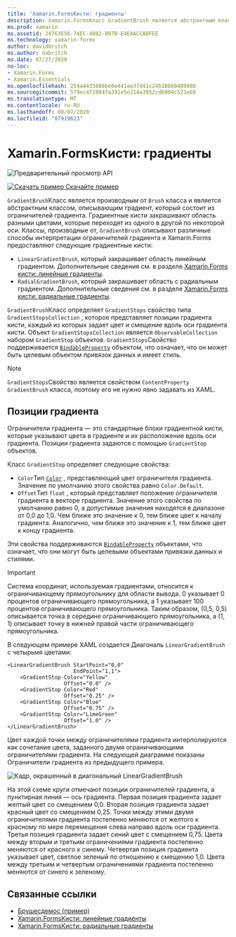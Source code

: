 ```yaml
---
title: 'Xamarin.FormsКисти: градиенты'
description: Xamarin.FormsКласс GradientBrush является абстрактным классом, который описывает градиент, состоящий из ограничителей градиента.
ms.prod: xamarin
ms.assetid: 24763E56-74EC-4082-897B-E4EAACCADFEE
ms.technology: xamarin-forms
author: davidbritch
ms.author: dabritch
ms.date: 07/27/2020
no-loc:
- Xamarin.Forms
- Xamarin.Essentials
ms.openlocfilehash: 254a4433888be0e441ae37d41c24b1886040998b
ms.sourcegitcommit: 579ec4f2884fa391e5e214a3952cd6004c521eb8
ms.translationtype: MT
ms.contentlocale: ru-RU
ms.lasthandoff: 08/07/2020
ms.locfileid: "87919623"
---
```

# <a name="no-locxamarinforms-brushes-gradients"></a>Xamarin.FormsКисти: градиенты

![Предварительный просмотр API](~/media/shared/preview.png "Этот API-интерфейс сейчас доступен в предварительной версии.")

[![Скачать пример](~/media/shared/download.png) Скачайте пример](https://github.com/xamarin/xamarin-forms-samples/tree/master/UserInterface/BrushDemos)

`GradientBrush`Класс является производным от `Brush` класса и является абстрактным классом, описывающим градиент, который состоит из ограничителей градиента. Градиентные кисти закрашивают область разными цветами, которые переходят из одного в другой по некоторой оси. Классы, производные от, `GradientBrush` описывают различные способы интерпретации ограничителей градиента и Xamarin.Forms предоставляют следующие градиентные кисти:

- `LinearGradientBrush`, который закрашивает область линейным градиентом. Дополнительные сведения см. в разделе [ Xamarin.Forms кисти: линейные градиенты](lineargradient.md).
- `RadialGradientBrush`, который закрашивает область с радиальным градиентом. Дополнительные сведения см. в разделе [ Xamarin.Forms кисти: радиальные градиенты](radialgradient.md).

`GradientBrush`Класс определяет `GradientStops` свойство типа `GradientStopsCollection` , которое представляет позиции градиента кисти, каждый из которых задает цвет и смещение вдоль оси градиента кисти. Объект `GradientStopsCollection` является `ObservableCollection` набором `GradientStop` объектов. `GradientStops`Свойство поддерживается [`BindableProperty`](xref:Xamarin.Forms.BindableProperty) объектом, что означает, что он может быть целевым объектом привязок данных и имеет стиль.

> [!NOTE]
> `GradientStops`Свойство является свойством `ContentProperty` `GradientBrush` класса, поэтому его не нужно явно задавать из XAML.

## <a name="gradient-stops"></a>Позиции градиента

Ограничители градиента — это стандартные блоки градиентной кисти, которые указывают цвета в градиенте и их расположение вдоль оси градиента. Позиции градиента задаются с помощью `GradientStop` объектов.

Класс `GradientStop` определяет следующие свойства:

- `Color`Тип [`Color`](xref:Xamarin.Forms.Color) , представляющий цвет ограничителя градиента. Значение по умолчанию этого свойства равно `Color.Default`.
- `Offset`Тип `float` , который представляет положение ограничителя градиента в векторе градиента. Значение этого свойства по умолчанию равно 0, а допустимые значения находятся в диапазоне от 0,0 до 1,0. Чем ближе это значение к 0, тем ближе цвет к началу градиента. Аналогично, чем ближе это значение к 1, тем ближе цвет к концу градиента.

Эти свойства поддерживаются [`BindableProperty`](xref:Xamarin.Forms.BindableProperty) объектами, что означает, что они могут быть целевыми объектами привязки данных и стилями.

> [!IMPORTANT]
> Система координат, используемая градиентами, относится к ограничивающему прямоугольнику для области вывода. 0 указывает 0 процентов ограничивающего прямоугольника, а 1 указывает 100 процентов ограничивающего прямоугольника. Таким образом, (0,5, 0,5) описывается точка в середине ограничивающего прямоугольника, а (1, 1) описывает точку в нижней правой части ограничивающего прямоугольника.

В следующем примере XAML создается Диагональ `LinearGradientBrush` с четырьмя цветами:

```xaml
<LinearGradientBrush StartPoint="0,0"
                     EndPoint="1,1">
    <GradientStop Color="Yellow"
                  Offset="0.0" />
    <GradientStop Color="Red"
                  Offset="0.25" />
    <GradientStop Color="Blue"
                  Offset="0.75" />             
    <GradientStop Color="LimeGreen"
                  Offset="1.0" />
</LinearGradientBrush>                                                       
```

Цвет каждой точки между ограничителями градиента интерполируются как сочетание цвета, заданного двумя ограничивающими ограничителями градиента. На следующей диаграмме показаны Ограничители градиента из предыдущего примера.

![Кадр, окрашенный в диагональный LinearGradientBrush](gradient-images/gradient-stops.png)

На этой схеме круги отмечают позиции ограничителей градиента, а пунктирная линия — ось градиента. Первая позиция градиента задает желтый цвет со смещением 0,0. Вторая позиция градиента задает красный цвет со смещением 0,25. Точки между этими двумя ограничителями градиента постепенно меняются от желтого к красному по мере перемещения слева направо вдоль оси градиента. Третья позиция градиента задает синий цвет с смещением 0,75. Цвета между вторым и третьим ограничениями градиента постепенно меняются от красного к синему. Четвертая позиция градиента указывает цвет, светлое зеленый по отношению к смещению 1,0. Цвета между третьим и четвертым ограничениями градиента постепенно меняются от синего к зеленому.

## <a name="related-links"></a>Связанные ссылки

- [Брушесдемос (пример)](https://github.com/xamarin/xamarin-forms-samples/tree/master/UserInterface/BrushDemos)
- [Xamarin.FormsКисти: линейные градиенты](lineargradient.md)
- [Xamarin.FormsКисти: радиальные градиенты](radialgradient.md)
